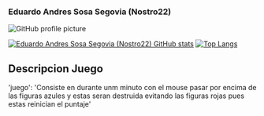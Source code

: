 ### Eduardo Andres Sosa Segovia (Nostro22)

![GitHub profile picture](https://github.com/nostro22.png)


  [![Eduardo Andres Sosa Segovia (Nostro22) GitHub stats](https://github-readme-stats.vercel.app/api?username=nostro22&show_icons=true&theme=dark)](https://github.com/nostro22/github-readme-stats)
[![Top Langs](https://github-readme-stats.vercel.app/api/top-langs/?username=nostro22&hide_progress=true&theme=dark)](https://github.com/nostro22/github-readme-stats)

## Descripcion Juego
'juego': 'Consiste en durante unm minuto con el mouse pasar por encima de las figuras azules y estas seran destruida evitando las figuras rojas pues estas reinician el puntaje'

